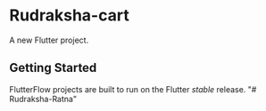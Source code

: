# Rudraksha-cart

A new Flutter project.

## Getting Started

FlutterFlow projects are built to run on the Flutter _stable_ release.
"# Rudraksha-Ratna" 
